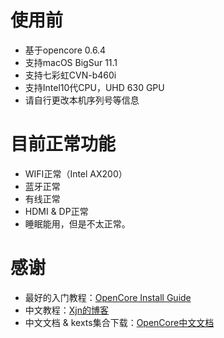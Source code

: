 # 使用前

* 基于opencore 0.6.4
* 支持macOS BigSur 11.1
* 支持七彩虹CVN-b460i
* 支持Intel10代CPU，UHD 630 GPU
* 请自行更改本机序列号等信息

# 目前正常功能

* WIFI正常（Intel AX200）
* 蓝牙正常
* 有线正常
* HDMI & DP正常
* 睡眠能用，但是不太正常。

# 感谢
* 最好的入门教程：[OpenCore Install Guide](https://dortania.github.io/OpenCore-Install-Guide/)
* 中文教程：[Xjn的博客](https://blog.xjn819.com/post/opencore-guide.html)
* 中文文档 & kexts集合下载：[OpenCore中文文档](https://oc.skk.moe/)
